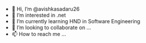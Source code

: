 - 👋 Hi, I’m @avishkasadaru26
- 👀 I’m interested in .net 
- 🌱 I’m currently learning HND in Software Engineering 
- 💞️ I’m looking to collaborate on ...
- 📫 How to reach me ...

<!---
avishkasadaru26/avishkasadaru26 is a ✨ special ✨ repository because its `README.md` (this file) appears on your GitHub profile.
You can click the Preview link to take a look at your changes.
--->
